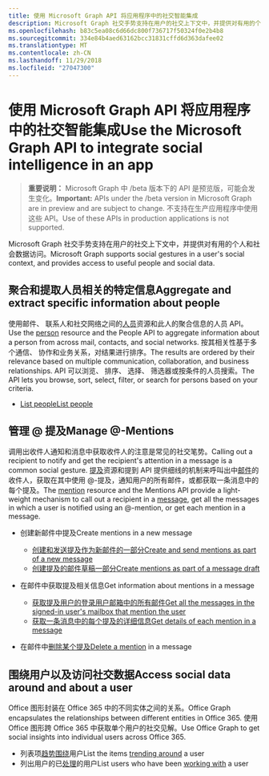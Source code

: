 ```yaml
---
title: 使用 Microsoft Graph API 将应用程序中的社交智能集成
description: Microsoft Graph 社交手势支持在用户的社交上下文中，并提供对有用的个人和社会数据访问。
ms.openlocfilehash: b83c5ea08c6d66dc800f736717f50324f0e2b4b8
ms.sourcegitcommit: 334e84b4aed63162bcc31831cffd6d363dafee02
ms.translationtype: MT
ms.contentlocale: zh-CN
ms.lasthandoff: 11/29/2018
ms.locfileid: "27047300"
---
```

# <a name="use-the-microsoft-graph-api-to-integrate-social-intelligence-in-an-app"></a><span data-ttu-id="6d0e5-103">使用 Microsoft Graph API 将应用程序中的社交智能集成</span><span class="sxs-lookup"><span data-stu-id="6d0e5-103">Use the Microsoft Graph API to integrate social intelligence in an app</span></span>

> <span data-ttu-id="6d0e5-104">**重要说明：** Microsoft Graph 中 /beta 版本下的 API 是预览版，可能会发生变化。</span><span class="sxs-lookup"><span data-stu-id="6d0e5-104">**Important:** APIs under the /beta version in Microsoft Graph are in preview and are subject to change.</span></span> <span data-ttu-id="6d0e5-105">不支持在生产应用程序中使用这些 API。</span><span class="sxs-lookup"><span data-stu-id="6d0e5-105">Use of these APIs in production applications is not supported.</span></span>

<span data-ttu-id="6d0e5-106">Microsoft Graph 社交手势支持在用户的社交上下文中，并提供对有用的个人和社会数据访问。</span><span class="sxs-lookup"><span data-stu-id="6d0e5-106">Microsoft Graph supports social gestures in a user's social context, and provides access to useful people and social data.</span></span>

## <a name="aggregate-and-extract-specific-information-about-people"></a><span data-ttu-id="6d0e5-107">聚合和提取人员相关的特定信息</span><span class="sxs-lookup"><span data-stu-id="6d0e5-107">Aggregate and extract specific information about people</span></span>

<span data-ttu-id="6d0e5-108">使用邮件、 联系人和社交网络之间的[人员](../resources/person.md)资源和此人的聚合信息的人员 API。</span><span class="sxs-lookup"><span data-stu-id="6d0e5-108">Use the [person](../resources/person.md) resource and the People API to aggregate information about a person from across mail, contacts, and social networks.</span></span> <span data-ttu-id="6d0e5-109">按其相关性基于多个通信、 协作和业务关系，对结果进行排序。</span><span class="sxs-lookup"><span data-stu-id="6d0e5-109">The results are ordered by their relevance based on multiple communication, collaboration, and business relationships.</span></span> <span data-ttu-id="6d0e5-110">API 可以浏览、 排序、 选择、 筛选器或按条件的人员搜索。</span><span class="sxs-lookup"><span data-stu-id="6d0e5-110">The API lets you browse, sort, select, filter, or search for persons based on your criteria.</span></span>

- [<span data-ttu-id="6d0e5-111">List people</span><span class="sxs-lookup"><span data-stu-id="6d0e5-111">List people</span></span>](../api/user-list-people.md)

## <a name="manage--mentions"></a><span data-ttu-id="6d0e5-112">管理 @ 提及</span><span class="sxs-lookup"><span data-stu-id="6d0e5-112">Manage @-Mentions</span></span>

<span data-ttu-id="6d0e5-113">调用出收件人通知和消息中获取收件人的注意是常见的社交笔势。</span><span class="sxs-lookup"><span data-stu-id="6d0e5-113">Calling out a recipient to notify and get the recipient's attention in a message is a common social gesture.</span></span>
<span data-ttu-id="6d0e5-114">[提及](../resources/mention.md)资源和提到 API 提供细线的机制来呼叫出中[邮件](../resources/message.md)的收件人，获取在其中使用 @-提及，通知用户的所有邮件，或都获取一条消息中的每个提及。</span><span class="sxs-lookup"><span data-stu-id="6d0e5-114">The [mention](../resources/mention.md) resource and the Mentions API provide a light-weight mechanism to call out a recipient in a [message](../resources/message.md), get all the messages in which a user is notified using an @-mention, or get each mention in a message.</span></span>

<!--
Include the next sentence when supporting events.

**Mention** is also supported by [Event](../resources/event.md).

-->

- <span data-ttu-id="6d0e5-115">创建新邮件中提及</span><span class="sxs-lookup"><span data-stu-id="6d0e5-115">Create mentions in a new message</span></span>

  - [<span data-ttu-id="6d0e5-116">创建和发送提及作为新邮件的一部分</span><span class="sxs-lookup"><span data-stu-id="6d0e5-116">Create and send mentions as part of a new message</span></span>](../api/user-sendmail.md#request-2)
  - [<span data-ttu-id="6d0e5-117">创建提及的邮件草稿一部分</span><span class="sxs-lookup"><span data-stu-id="6d0e5-117">Create mentions as part of a message draft</span></span>](../api/user-post-messages.md#request-2)

- <span data-ttu-id="6d0e5-118">在邮件中获取提及相关信息</span><span class="sxs-lookup"><span data-stu-id="6d0e5-118">Get information about mentions in a message</span></span>

  - [<span data-ttu-id="6d0e5-119">获取提及用户的登录用户邮箱中的所有邮件</span><span class="sxs-lookup"><span data-stu-id="6d0e5-119">Get all the messages in the signed-in user's mailbox that mention the user</span></span>](../api/user-list-messages.md#request-2)
  - [<span data-ttu-id="6d0e5-120">获取一条消息中的每个提及的详细信息</span><span class="sxs-lookup"><span data-stu-id="6d0e5-120">Get details of each mention in a message</span></span>](../api/message-get.md#request-2)

- <span data-ttu-id="6d0e5-121">在邮件中[删除某个提及](../api/message-delete.md#request-2)</span><span class="sxs-lookup"><span data-stu-id="6d0e5-121">[Delete a mention](../api/message-delete.md#request-2) in a message</span></span>

## <a name="access-social-data-around-and-about-a-user"></a><span data-ttu-id="6d0e5-122">围绕用户以及访问社交数据</span><span class="sxs-lookup"><span data-stu-id="6d0e5-122">Access social data around and about a user</span></span>

<span data-ttu-id="6d0e5-123">Office 图形封装在 Office 365 中的不同实体之间的关系。</span><span class="sxs-lookup"><span data-stu-id="6d0e5-123">Office Graph encapsulates the relationships between different entities in Office 365.</span></span> <span data-ttu-id="6d0e5-124">使用 Office 图形跨 Office 365 中获取单个用户的社交见解。</span><span class="sxs-lookup"><span data-stu-id="6d0e5-124">Use Office Graph to get social insights into individual users across Office 365.</span></span>

- <span data-ttu-id="6d0e5-125">列表项[趋势围绕](../api/insights-list-trending.md)用户</span><span class="sxs-lookup"><span data-stu-id="6d0e5-125">List the items [trending around](../api/insights-list-trending.md) a user</span></span>
- <span data-ttu-id="6d0e5-126">列出用户的已[处理](../api/user-list-people.md)的用户</span><span class="sxs-lookup"><span data-stu-id="6d0e5-126">List users who have been [working with](../api/user-list-people.md) a user</span></span>
